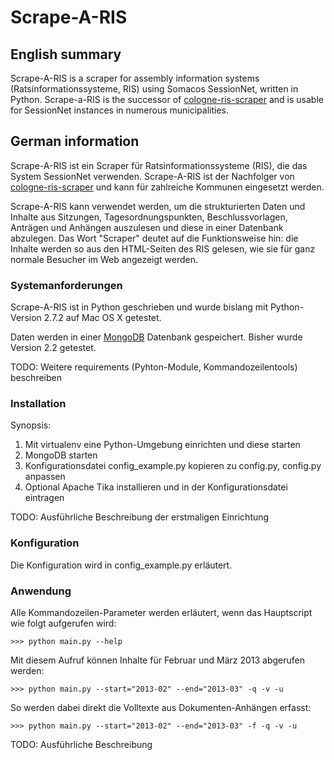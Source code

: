 # Scrape-A-RIS

## English summary

Scrape-A-RIS is a scraper for assembly information systems (Ratsinformationssysteme, RIS)
using Somacos SessionNet, written in Python. Scrape-a-RIS is the successor of 
[cologne-ris-scraper](https://github.com/marians/cologne-ris-scraper) and is usable
for SessionNet instances in numerous municipalities.


## German information

Scrape-A-RIS ist ein Scraper für Ratsinformationssysteme (RIS), die das System SessionNet 
verwenden. Scrape-A-RIS ist der Nachfolger von [cologne-ris-scraper](https://github.com/marians/cologne-ris-scraper)
und kann für zahlreiche Kommunen eingesetzt werden.

Scrape-A-RIS kann verwendet werden, um die strukturierten Daten und Inhalte aus Sitzungen, Tagesordnungspunkten,
Beschlussvorlagen, Anträgen und Anhängen auszulesen und diese in einer Datenbank abzulegen. Das Wort "Scraper"
deutet auf die Funktionsweise hin: die Inhalte werden so aus den HTML-Seiten des RIS gelesen, wie sie für ganz
normale Besucher im Web angezeigt werden.

### Systemanforderungen

Scrape-A-RIS ist in Python geschrieben und wurde bislang mit Python-Version 2.7.2 auf Mac OS X getestet.

Daten werden in einer [MongoDB](http://www.mongodb.org/) Datenbank gespeichert. Bisher wurde Version 2.2 getestet.

TODO: Weitere requirements (Pyhton-Module, Kommandozeilentools) beschreiben

### Installation

Synopsis:

1. Mit virtualenv eine Python-Umgebung einrichten und diese starten
2. MongoDB starten
3. Konfigurationsdatei config_example.py kopieren zu config.py, config.py anpassen
4. Optional Apache Tika installieren und in der Konfigurationsdatei eintragen

TODO: Ausführliche Beschreibung der erstmaligen Einrichtung

### Konfiguration

Die Konfiguration wird in config_example.py erläutert.

### Anwendung

Alle Kommandozeilen-Parameter werden erläutert, wenn das Hauptscript wie folgt aufgerufen wird:

    >>> python main.py --help

Mit diesem Aufruf können Inhalte für Februar und März 2013 abgerufen werden:

    >>> python main.py --start="2013-02" --end="2013-03" -q -v -u

So werden dabei direkt die Volltexte aus Dokumenten-Anhängen erfasst:

    >>> python main.py --start="2013-02" --end="2013-03" -f -q -v -u

TODO: Ausführliche Beschreibung
